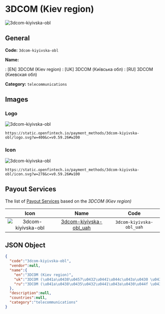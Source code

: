 
# 3DCOM (Kiev region) 
![3dcom-kiyivska-obl](https://static.openfintech.io/payment_methods/3dcom-kiyivska-obl/logo.svg?w=400&c=v0.59.26#w200)  

## General 
**Code:** `3dcom-kiyivska-obl` 
 
**Name:** 
 
:	[EN] 3DCOM (Kiev region) 
:	[UK] 3DCOM (Київська обл) 
:	[RU] 3DCOM (Киевская обл) 
 
**Category:** `telecommunications` 
 

## Images 

### Logo 
![3dcom-kiyivska-obl](https://static.openfintech.io/payment_methods/3dcom-kiyivska-obl/logo.svg?w=400&c=v0.59.26#w200)  

```
https://static.openfintech.io/payment_methods/3dcom-kiyivska-obl/logo.svg?w=400&c=v0.59.26#w200
```  

### Icon 
![3dcom-kiyivska-obl](https://static.openfintech.io/payment_methods/3dcom-kiyivska-obl/icon.svg?w=278&c=v0.59.26#w100)  

```
https://static.openfintech.io/payment_methods/3dcom-kiyivska-obl/icon.svg?w=278&c=v0.59.26#w100
```  

## Payout Services 
 
The list of [Payout Services](/payout-services/) based on the _3DCOM (Kiev region)_ 

|Icon|Name|Code| 
|:---:|:---:|:---:| 
|![3dcom-kiyivska-obl](https://static.openfintech.io/payout_methods/3dcom-kiyivska-obl/icon.png?w=278&c=v0.59.26#w40) |[3dcom-kiyivska-obl_uah](/payout-services/3dcom-kiyivska-obl_uah/)|`3dcom-kiyivska-obl_uah`| 
 

## JSON Object 

```json
{
  "code":"3dcom-kiyivska-obl",
  "vendor":null,
  "name":{
    "en":"3DCOM (Kiev region)",
    "uk":"3DCOM (\u041a\u0438\u0457\u0432\u0441\u044c\u043a\u0430 \u043e\u0431\u043b)",
    "ru":"3DCOM (\u041a\u0438\u0435\u0432\u0441\u043a\u0430\u044f \u043e\u0431\u043b)"
  },
  "description":null,
  "countries":null,
  "category":"telecommunications"
}
```  
